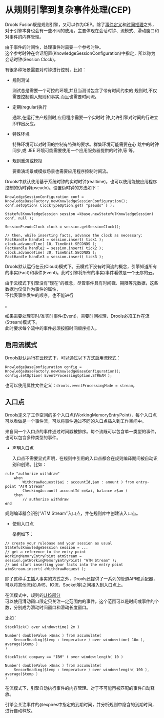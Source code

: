 # 从规则引擎到复杂事件处理(CEP) 
Drools Fusion既是规则引擎，又可以作为CEP。除了[事件定义](https://holbrook.github.io/2013/12/21/event_in_CEP.html "事件定义")和[时间推理](https://holbrook.github.io/2013/12/21/Temporal_of_CEP.html "时间推理")之外，对于引擎本身也会有一些不同的使用。主要体现在会话时钟、流模式、滑动窗口和对事件的内存管理。

由于事件的时间性，处理事件时需要一个参考时钟。  
这个参考时钟在会话配置(KnowledgeSessionConfiguration)中指定，所以称为会话时钟(Session Clock)。

有很多种场景需要对时钟进行控制，比如：

*   规则测试
    
    测试总是需要一个可控的环境,并且当测试包含了带有时间约束的 规则时,不仅需要控制输入规则和事实,而且也需要时间流。
    
*   定期(regular)执行
    
    通常,在运行生产规则时,应用程序需要一个实时时 钟,允许引擎对时间的行进立即作出反应。
    
*   特殊环境
    
    特殊环境可以对时间的控制有特殊的要求。群集环境可能需要在心 跳中的时钟同步,或 JEE 环境可能需要使用一个应用服务器提供的时钟,等 等。
    
*   规则重演或模拟
    
    要重演场景或模拟场景也需要应用程序控制时间流。
    

Drools中默认使用基于系统时钟的实时时钟(realtime)，也可以使用能被应用程序控制的伪时钟(pseudo)。设置伪时钟的方法如下：

```plain
KnowledgeSessionConfiguration conf = KnowledgeBaseFactory.newKnowledgeSessionConfiguration();
conf.setOption( ClockTypeOption.get( "pseudo" ) );

StatefulKnowledgeSession session =kbase.newStatefulKnowledgeSession( conf, null );

SessionPseudoClock clock = session.getSessionClock();

// then, while inserting facts, advance the clock as necessary:
FactHandle handle1 = session.insert( tick1 );
clock.advanceTime( 10, TimeUnit.SECONDS );
FactHandle handle2 = session.insert( tick2 );
clock.advanceTime( 30, TimeUnit.SECONDS );
FactHandle handle3 = session.insert( tick3 );
```

Drools默认运行在云(Cloud)模式下。云模式下没有时间流的概念，引擎知道所有的事实(Fact)和事件(Event)。此时引擎将所有的事实/事件看做是一个无序的云。

由于云模式下引擎没有“现在”的概念，尽管事件具有时间戳、期限等元数据，这些数据也仅仅作为事件的属性，  
不代表事件发生的顺序，也不能进行

。

如果需要处理实时/准实时事件(Event)，需要时间推理，Drools必须工作在流(Stream)模式下。  
此时要求每个流中的事件必须按照时间顺序插入。

[](#启用流模式 "启用流模式")启用流模式
-----------------------

Drools默认运行在云模式下，可以通过以下方式启用流模式：

```plain
KnowledgeBaseConfiguration config =
KnowledgeBaseFactory.newKnowledgeBaseConfiguration();
config.setOption( EventProcessingOption.STREAM );
```

也可以使用属性文件定义：`drools.eventProcessingMode = stream`。

[](#入口点 "入口点")入口点
-----------------

Drools定义了工作空间的多个入口点(WorkingMemoryEntryPoint)，每个入口点可以看做是一个事件流，可以将事件通过不同的入口点插入到工作空间中。

来自同一个入口点的事件通过时间戳被排序。每个流既可以包含单一类型的事件，也可以包含多种类型的事件。

*   声明入口点
    
    入口点不需要显式声明，在规则中引用的入口点都会在规则编译期间被自动识别和创建。比如：
    

```plain
rule "authorize withdraw"
    when
        WithdrawRequest($ai : accountId,$am : amount ) from entry-point "ATM Stream"
        CheckingAccount( accountId ==$ai, balance >$am )
    then
        // authorize withdraw
end
```

规则编译器会识别”ATM Stream”入口点，并在规则库中创建该入口点。

*   使用入口点
    
    举例如下：
    

```plain
// create your rulebase and your session as usual
StatefulKnowledgeSession session = ...
// get a reference to the entry point
WorkingMemoryEntryPoint atmStream =
session.getWorkingMemoryEntryPoint( "ATM Stream" );
// and start inserting your facts into the entry point
atmStream.insert( aWithdrawRequest );
```

除了这种手工插入事实的方式之外，Drools还提供了一系列的管道API和适配器，可以将其他流(如JMS、IO流、Socket等)之间接入到入口点上。

在流模式中，规则的[LHS部分](https://holbrook.github.io/2012/12/06/rule_language.html#menuIndex3)  
可以使用滑动窗口限定只关注一定范围内的事件。这个范围可以是时间或事件的个数，分别成为滑动时间窗口和滑动长度窗口。

比如：

```plain
StockTick() over window:time( 2m )

Number( doubleValue >$max ) from accumulate(
	SensorReading($temp : temperature ) over window:time( 10m ), average($temp )
)

StockTick( company == "IBM" ) over window:length( 10 )

Number( doubleValue >$max ) from accumulate(
	SensorReading($temp : temperature ) over window:length( 100 ), average($temp )
)
```

在流模式下，引擎自动执行事件的内存管理。对于不可能再被匹配的事件自动释放。

引擎会关注事件的@expires中指定的到期时间，并分析规则中隐含的到期时间，进行自动释放。